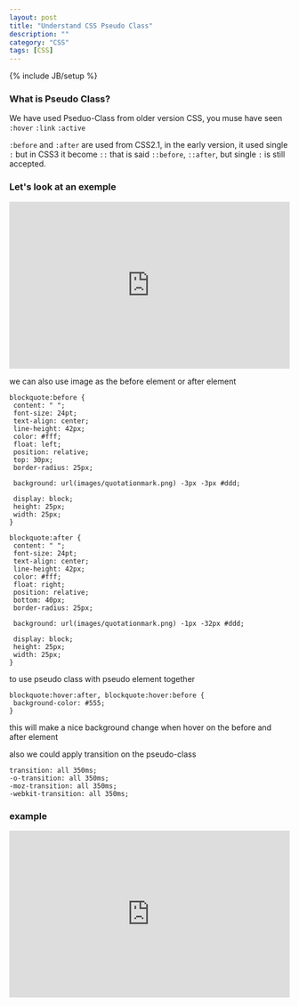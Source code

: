 ```yaml
---
layout: post
title: "Understand CSS Pseudo Class"
description: ""
category: "CSS"
tags: [CSS]
---
```

{% include JB/setup %}


### What is Pseudo Class?
We have used Pseduo-Class from older version CSS, you muse have seen `:hover` `:link` `:active`

`:before` and `:after` are used from CSS2.1, in the early version, it used single `:`
but in CSS3 it become `::` that is said `::before`, `::after`, but single `:` is still accepted.

### Let's look at an exemple

<iframe width="100%" height="300" src="http://jsfiddle.net/xujihui1985/WbHwQ/embedded/" frameborder="0"> </iframe>

we can also use image as the before element or after element

	blockquote:before {
	 content: " ";
	 font-size: 24pt;
	 text-align: center;
	 line-height: 42px;
	 color: #fff;
	 float: left;
	 position: relative;
	 top: 30px;
	 border-radius: 25px;
	 
	 background: url(images/quotationmark.png) -3px -3px #ddd;
	 
	 display: block;
	 height: 25px;
	 width: 25px;
	}

	blockquote:after {
	 content: " ";
	 font-size: 24pt;
	 text-align: center;
	 line-height: 42px;
	 color: #fff;
	 float: right;
	 position: relative;
	 bottom: 40px;
	 border-radius: 25px;
	 
	 background: url(images/quotationmark.png) -1px -32px #ddd;
	 
	 display: block;
	 height: 25px;
	 width: 25px;
	}

to use pseudo class with pseudo element together

	blockquote:hover:after, blockquote:hover:before {
	 background-color: #555;
	}

this will make a nice background change when hover on the before and after element

also we could apply transition on the pseudo-class

	transition: all 350ms;
	-o-transition: all 350ms;
	-moz-transition: all 350ms;
	-webkit-transition: all 350ms;

### example 
<iframe width="100%" height="300" src="http://jsfiddle.net/xujihui1985/WbHwQ/4/embedded/" frameborder="0"> </iframe>